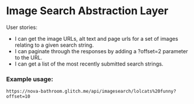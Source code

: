 Image Search Abstraction Layer
=========================

User stories:
* I can get the image URLs, alt text and page urls for a set of images relating to a given search string.
* I can paginate through the responses by adding a ?offset=2 parameter to the URL.
* I can get a list of the most recently submitted search strings.

### Example usage:
`https://nova-bathroom.glitch.me/api/imagesearch/lolcats%20funny?offset=10`
